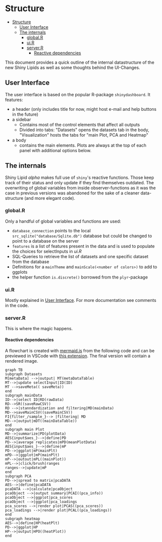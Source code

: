 # Structure
- [Structure](#structure)
    - [User Interface](#user-interface)
    - [The internals](#the-internals)
        - [global.R](#globalr)
        - [ui.R](#uir)
        - [server.R](#serverr)
            - [Reactive dependencies](#reactive-dependencies)


This document provides a quick outline of the internal datastructure of the new Shiny Lipids as well as some thoughts behind the UI-Changes.

## User Interface

The user interface is based on the popular R-package `shinydashboard`. It features:

- a header (only includes title for now, might host e-mail and help buttons in the future)
- a sidebar
    - Contains most of the control elements that affect all outputs
    - Divided into tabs: "Datasets" opens the datasets tab in the body, "Visualization" hosts the tabs for "main Plot, PCA and Heatmap"
- a body
    - contains the main elements. Plots are always at the top of each panel with additional options below.

## The internals

Shiny Lipid _alpha_ makes full use of `shiny`'s reactive functions. Those keep track of their status and only update if they find themselves outdated.
The overwriting of global variables from inside observer-functions as it was the case in previous versions was abandoned for the sake of a cleaner data-structure (and more elegant code).

### global.R

Only a handful of global variables and functions are used:

- `database_connection` points to the local `src_sqlite("database/Sqlite.db")` database but could be changed to point to a database on the server
- `features` is a list of features present in the data and is used to populate the choices for selectInputs in _ui.R_
- SQL-Queries to retrieve the list of datasets and one specific dataset from the database
- Definitions for a `mainTheme` and `mainScale(<number of colors>)` to add to ggplots
- the helper function `is.discrete()` borrowed from the `plyr`-package

### ui.R

Mostly explained in [User Interface](#User-Interface). For more documentation see comments in the code.

### server.R

This is where the magic happens.

#### Reactive dependencies

A flowchart is created with [mermaid.js](https://mermaidjs.github.io/) from the following code and can be
previewed in VSCode with [this extension](https://github.com/mjbvz/vscode-markdown-mermaid). The final version will contain a rendered image. 

[comment]: <> (TODO)

``` mermaid
graph TB
subgraph Datasets
M[metaData] -->|output| MT(metaDataTable)
MT-->|update selectInput|ID(ID)
MT -->saveMeta(( saveMeta))
end
subgraph mainData
ID-->|select ID|RD(rawData)
RD-->SR((saveRawCSV))
RD -->|stanndardization and filtering|MD(mainData)
MD-->saveMainCSV((saveMainCSV))
FI{filter_/sample_}--> |filtering| MD
MD-->|output|mDT((mainDataTable))
end
subgraph main Plot
MD-->|summarize|PD(plotData)
AES{input$aes_}-->|define|PD
PD-->|average replicates|mPD(meanPlotData)
AES{input$aes_}-->|define|mP
PD-->|ggplot|mP(mainPlt)
mPD-->|ggplot|mP(mainPlt)
mP-->|outout|mPL((mainPlot))
mPL-->|click/brush|ranges
ranges-->|update|mP
end
subgraph PCA
PD-->|spread to matrix|pcaDATA
AES-->|define|pcaDATA
pcaDATA -->|calculate|pcaObject
pcaObject -->|output summary|PCAI((pca_info))
pcaObject -->|ggplot|pca_scores
pcaObject -->|ggplot|pca_loadings
pca_scores -->|render plot|PCAS((pca_scores))
pca_loadings -->|render plot|PCAL((pca_loadings))
end
subgraph heatmap
AES-->|define|HP(heatPlt)
PD-->|ggplot|HP
HP-->|output|HPO((heatPlot))
end
```